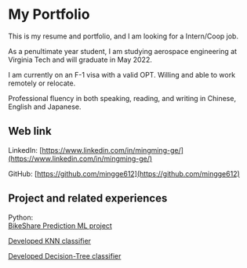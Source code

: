 
<!--
**mingge612/mingge612** is a ✨ _special_ ✨ repository because its `README.md` (this file) appears on your GitHub profile.

Here are some ideas to get you started:

- 🔭 I’m currently working on ...
- 🌱 I’m currently learning ...
- 👯 I’m looking to collaborate on ...
- 🤔 I’m looking for help with ...
- 💬 Ask me about ...
- 📫 How to reach me: ...
- 😄 Pronouns: ...
- ⚡ Fun fact: ...


R:    
[Loan Profiction project](https://github.com/ct627/Loan_Prediction)  
[data cleaning project](https://github.com/ct627/data_cleaning_project)  
[Farmers market data visualization and ML Project](https://github.com/ct627/R_farmers_market)    
SQL:    
[PostgreSQL learning note](https://github.com/ct627/PostgreSQL_note)

## Resume    

<img width="1044" alt="resume" src="https://user-images.githubusercontent.com/67095395/94325865-76e14800-ff55-11ea-941f-52244d220379.JPG">

-->


# My Portfolio  

This is my resume and portfolio, and I am looking for a Intern/Coop job. 

As a penultimate year student, I am studying aerospace engineering at Virginia Tech and will graduate in May 2022. 

I am currently on an F-1 visa with a valid OPT. Willing and able to work remotely or relocate.    

Professional fluency in both speaking, reading, and writing in Chinese, English and Japanese.    

## Web link

LinkedIn: [https://www.linkedin.com/in/mingming-ge/](https://www.linkedin.com/in/mingming-ge/)  

GitHub: [https://github.com/mingge612](https://github.com/mingge612)   


## Project and related experiences 

Python:    
[BikeShare Prediction ML project](https://github.com/mingge612/Kaggle_BikeShare)  

[Developed KNN classifier](https://github.com/mingge612/KNN)  

[Developed Decision-Tree classifier](https://github.com/mingge612/Decision-Tree-classifier)  

